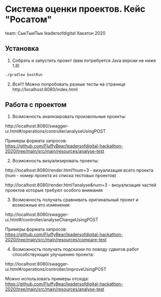 # Система оценки проектов. Кейс "Росатом"
team: СыкТыкПык
leadersofdigital Хакатон 2020

## Установка

1. Собрать и запустить проект (вам потребуется Java версии не ниже 1.8)
```bash
./gradlew bootRun
```
2. Все!!! Можно попробовать разные тесты на странице http://localhost:8080/index.html

## Работа с проектом

1. Возможность анализировать произвольные проекты:

http://localhost:8080/swagger-ui.html#/operations/controller/analyseUsingPOST

Примеры формата запросов: https://github.com/FluffyBear/leadersofdigital-hackathon-2020/tree/main/src/main/resources/analyse-test

2. Возможность визуализировать проекты:

http://localhost:8080/render.html?num=3 - визуализация всего проекта (num - номер проекта из списка тестовых проектов)

http://localhost:8080/render.html?analyse&num=3 - визуализация частей проектов которые требуют особого внимания

3. Возможность получать сравнивать оригинальный проект и возможные его изменения:

http://localhost:8080/swagger-ui.html#/controller/analyseChangeUsingPOST

Примеры формата запросов: https://github.com/FluffyBear/leadersofdigital-hackathon-2020/tree/main/src/main/resources/compare-test

4. Возможность получать подсказки по поводу сдвигов работ способствующих улучшению проекта:

http://localhost:8080/swagger-ui.html#/operations/controller/improveUsingPOST

Можно использовать примеры отсюда: https://github.com/FluffyBear/leadersofdigital-hackathon-2020/tree/main/src/main/resources/analyse-test
